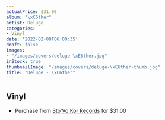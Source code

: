 ```yaml
---
actualPrice: $31.00
album: "\xC6ther"
artist: Deluge
categories:
- Vinyl
date: '2022-02-08T06:00:35'
draft: false
images:
- "/images/covers/deluge-\xE6ther.jpg"
inStock: true
thumbnailImage: "/images/covers/deluge-\xE6ther-thumb.jpg"
title: "Deluge - \xC6ther"
---
```


## Vinyl
* Purchase from [Sto'Vo'Kor Records](https://stovokor-records.com/products/deluge-aether) for $31.00
